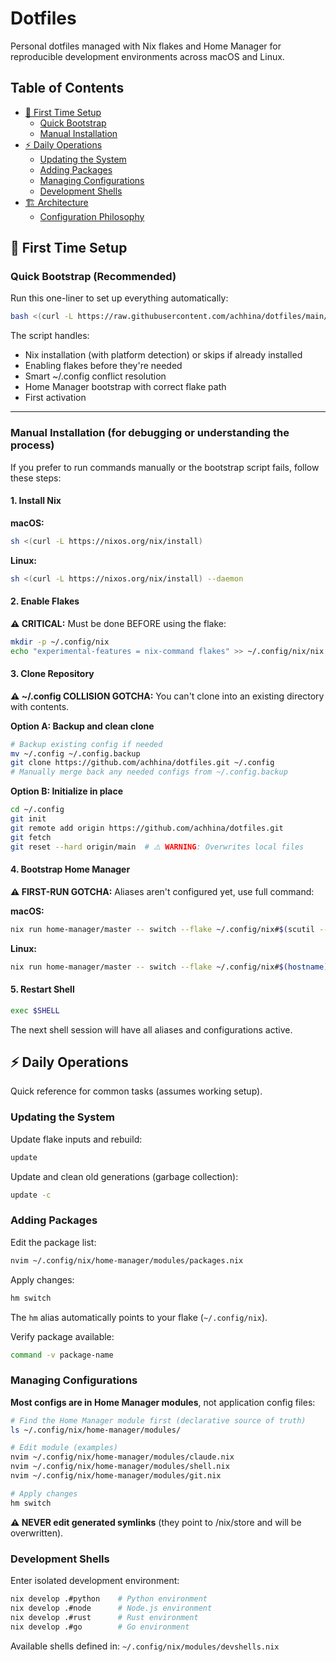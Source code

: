 # Dotfiles

Personal dotfiles managed with Nix flakes and Home Manager for reproducible development environments across macOS and Linux.

## Table of Contents
- [🚀 First Time Setup](#-first-time-setup)
  - [Quick Bootstrap](#quick-bootstrap-recommended)
  - [Manual Installation](#manual-installation-for-debugging-or-understanding-the-process)
- [⚡ Daily Operations](#-daily-operations)
  - [Updating the System](#updating-the-system)
  - [Adding Packages](#adding-packages)
  - [Managing Configurations](#managing-configurations)
  - [Development Shells](#development-shells)
- [🏗️ Architecture](#️-architecture)
  - [Configuration Philosophy](#configuration-philosophy)

## 🚀 First Time Setup

### Quick Bootstrap (Recommended)

Run this one-liner to set up everything automatically:

```bash
bash <(curl -L https://raw.githubusercontent.com/achhina/dotfiles/main/scripts/bootstrap.sh)
```

The script handles:
- Nix installation (with platform detection) or skips if already installed
- Enabling flakes before they're needed
- Smart ~/.config conflict resolution
- Home Manager bootstrap with correct flake path
- First activation

---

### Manual Installation (for debugging or understanding the process)

If you prefer to run commands manually or the bootstrap script fails, follow these steps:

#### 1. Install Nix

**macOS:**
```bash
sh <(curl -L https://nixos.org/nix/install)
```

**Linux:**
```bash
sh <(curl -L https://nixos.org/nix/install) --daemon
```

#### 2. Enable Flakes

**⚠️ CRITICAL:** Must be done BEFORE using the flake:

```bash
mkdir -p ~/.config/nix
echo "experimental-features = nix-command flakes" >> ~/.config/nix/nix.conf
```

#### 3. Clone Repository

**⚠️ ~/.config COLLISION GOTCHA:** You can't clone into an existing directory with contents.

**Option A: Backup and clean clone**
```bash
# Backup existing config if needed
mv ~/.config ~/.config.backup
git clone https://github.com/achhina/dotfiles.git ~/.config
# Manually merge back any needed configs from ~/.config.backup
```

**Option B: Initialize in place**
```bash
cd ~/.config
git init
git remote add origin https://github.com/achhina/dotfiles.git
git fetch
git reset --hard origin/main  # ⚠️ WARNING: Overwrites local files
```

#### 4. Bootstrap Home Manager

**⚠️ FIRST-RUN GOTCHA:** Aliases aren't configured yet, use full command:

**macOS:**
```bash
nix run home-manager/master -- switch --flake ~/.config/nix#$(scutil --get LocalHostName)
```

**Linux:**
```bash
nix run home-manager/master -- switch --flake ~/.config/nix#$(hostname)
```

#### 5. Restart Shell

```bash
exec $SHELL
```

The next shell session will have all aliases and configurations active.

## ⚡ Daily Operations

Quick reference for common tasks (assumes working setup).

### Updating the System

Update flake inputs and rebuild:
```bash
update
```

Update and clean old generations (garbage collection):
```bash
update -c
```

### Adding Packages

Edit the package list:
```bash
nvim ~/.config/nix/home-manager/modules/packages.nix
```

Apply changes:
```bash
hm switch
```

The `hm` alias automatically points to your flake (`~/.config/nix`).

Verify package available:
```bash
command -v package-name
```

### Managing Configurations

**Most configs are in Home Manager modules**, not application config files:

```bash
# Find the Home Manager module first (declarative source of truth)
ls ~/.config/nix/home-manager/modules/

# Edit module (examples)
nvim ~/.config/nix/home-manager/modules/claude.nix
nvim ~/.config/nix/home-manager/modules/shell.nix
nvim ~/.config/nix/home-manager/modules/git.nix

# Apply changes
hm switch
```

**⚠️ NEVER edit generated symlinks** (they point to /nix/store and will be overwritten).

### Development Shells

Enter isolated development environment:
```bash
nix develop .#python    # Python environment
nix develop .#node      # Node.js environment
nix develop .#rust      # Rust environment
nix develop .#go        # Go environment
```

Available shells defined in: `~/.config/nix/modules/devshells.nix`
